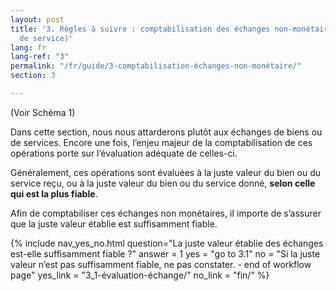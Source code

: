 ```yaml
---
layout: post
title: '3. Règles à suivre : comptabilisation des échanges non-monétaires (échanges
  de service)'
lang: fr
lang-ref: "3"
permalink: "/fr/guide/3-comptabilisation-échanges-non-monétaire/"
section: 3

---
```

(Voir Schéma 1)

Dans cette section, nous nous attarderons plutôt aux échanges de biens ou de services. Encore une fois, l’enjeu majeur de la comptabilisation de ces opérations porte sur l’évaluation adéquate de celles-ci.

Généralement, ces opérations sont évaluées à la juste valeur du bien ou du service reçu, ou à la juste valeur du bien ou du service donné, **selon celle qui est la plus fiable**.

Afin de comptabiliser ces échanges non monétaires, iI importe de s’assurer que la juste valeur établie est suffisamment fiable.


{% include nav_yes_no.html
question="La juste valeur établie des échanges est-elle suffisamment fiable ?"
answer = 1
yes = "go to 3.1"
no = "Si la juste valeur n’est pas suffisamment fiable, ne pas constater. - end of workflow page"
yes_link = "3_1-évaluation-échange/"
no_link = "fin/"
%}
